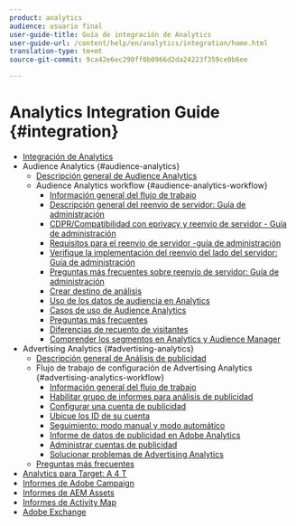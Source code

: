 ```yaml
---
product: analytics
audience: usuario final
user-guide-title: Guía de integración de Analytics
user-guide-url: /content/help/en/analytics/integration/home.html
translation-type: tm+mt
source-git-commit: 9ca42e6ec290ff0b0966d2da24223f359ce0b6ee

---
```



# Analytics Integration Guide {#integration}

+ [Integración de Analytics](home.md)
+ Audience Analytics {#audience-analytics}
   + [Descripción general de Audience Analytics](c-audience-analytics/mc-audiences-aam.md)
   + Audience Analytics workflow {#audience-analytics-workflow}
      + [Información general del flujo de trabajo](c-audience-analytics/c-workflow/audiences-workflow.md)
      + [Descripción general del reenvío de servidor: Guía de administración](/help/admin/admin/c-server-side-forwarding/ssf.md)
      + [CDPR/Compatibilidad con eprivacy y reenvío de servidor - Guía de administración](/help/admin/admin/c-server-side-forwarding/ssf-gdpr.md)
      + [Requisitos para el reenvío de servidor -guía de administración](/help/admin/admin/c-server-side-forwarding/ssf-requirements.md)
      + [Verifique la implementación del reenvío del lado del servidor: Guía de administración](/help/admin/admin/c-server-side-forwarding/ssf-verify.md)
      + [Preguntas más frecuentes sobre reenvío de servidor: Guía de administración](/help/admin/admin/c-server-side-forwarding/ssf-faq.md)
      + [Crear destino de análisis](https://docs.adobe.com/content/help/en/audience-manager/user-guide/features/destinations/create-analytics-destination.html)
      + [Uso de los datos de audiencia en Analytics](c-audience-analytics/c-workflow/use-audience-data-analytics.md)
      + [Casos de uso de Audience Analytics](c-audience-analytics/aam-audience-use-cases.md)
      + [Preguntas más frecuentes](c-audience-analytics/mc-audiences-faqs.md)
      + [Diferencias de recuento de visitantes](c-audience-analytics/visitor-count-reconciliation.md)
      + [Comprender los segmentos en Analytics y Audience Manager](c-audience-analytics/aam-analytics-segments.md)
+ Advertising Analytics {#advertising-analytics}
   + [Descripción general de Análisis de publicidad](c-advertising-analytics/overview.md)
   + Flujo de trabajo de configuración de Advertising Analytics {#advertising-analytics-workflow}
      + [Información general del flujo de trabajo](c-advertising-analytics/c-adanalytics-workflow/aa-workflow.md)
      + [Habilitar grupo de informes para análisis de publicidad](c-advertising-analytics/c-adanalytics-workflow/aa-provision-rs.md)
      + [Configurar una cuenta de publicidad](c-advertising-analytics/c-adanalytics-workflow/aa-create-ad-account.md)
      + [Ubicue los ID de su cuenta](c-advertising-analytics/c-adanalytics-workflow/aa-locate-account-id.md)
      + [Seguimiento: modo manual y modo automático](c-advertising-analytics/c-adanalytics-workflow/aa-manual-vs-automatic-tracking.md)
      + [Informe de datos de publicidad en Adobe Analytics](c-advertising-analytics/c-adanalytics-workflow/aa-report-ad-data-an.md)
      + [Administrar cuentas de publicidad](c-advertising-analytics/c-adanalytics-workflow/aa-manage-ad-accounts.md)
      + [Solucionar problemas de Advertising Analytics](c-advertising-analytics/c-adanalytics-workflow/aa-troubleshooting.md)
   + [Preguntas más frecuentes](c-advertising-analytics/aa-faq.md)
+ [Analytics para Target: A 4 T](https://marketing.adobe.com/resources/help/en_US/target/a4t/a4t.html)
+ [Informes de Adobe Campaign](adobe-campaign.md)
+ [Informes de AEM Assets](aem-assets-reporting.md)
+ [Informes de Activity Map](activitmap-reporting.md)
+ [Adobe Exchange](https://www.adobeexchange.com/experiencecloud.analytics.html#product)
